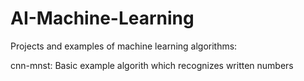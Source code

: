 # AI-Machine-Learning

Projects and examples of machine learning algorithms:

cnn-mnst: Basic example algorith which recognizes written numbers
